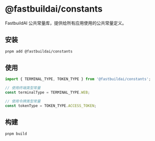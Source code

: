 # @fastbuildai/constants

FastbuildAI 公共常量库，提供给所有应用使用的公共常量定义。

## 安装

```bash
pnpm add @fastbuildai/constants
```

## 使用

```typescript
import { TERMINAL_TYPE, TOKEN_TYPE } from '@fastbuildai/constants';

// 使用终端类型常量
const terminalType = TERMINAL_TYPE.WEB;

// 使用令牌类型常量
const tokenType = TOKEN_TYPE.ACCESS_TOKEN;
```

## 构建

```bash
pnpm build
```
